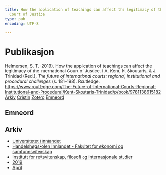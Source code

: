 ```yaml
---
title: How the application of teachings can affect the legitimacy of the International
  Court of Justice
type: pub
encoding: UTF-8

---
```

<h1>Publikasjon</h1>
<article id="csl-bib-container-GVXCMDNI" class="csl-bib-container">
  <div class="csl-bib-body"> <div class="csl-entry">Helmersen, S. T. (2019). How the application of teachings can affect the legitimacy of the International Court of Justice. I A. Kent, N. Skoutaris, &#38; J. Trinidad (Red.), <i>The future of international courts: regional, institutional and procedural challenges</i> (s. 181–198). Routledge. <a href="https://www.routledge.com/The-Future-of-International-Courts-Regional-Institutional-and-Procedural/Kent-Skoutaris-Trinidad/p/book/9781138615182">https://www.routledge.com/The-Future-of-International-Courts-Regional-Institutional-and-Procedural/Kent-Skoutaris-Trinidad/p/book/9781138615182</a></div> </div>
  <div class="csl-bib-buttons">
    <a href="#taxonomy-article-GVXCMDNI" alt="archive" class="csl-bib-button">Arkiv</a>
    <a href="https://app.cristin.no/results/show.jsf?id=1694356" alt="Cristin" class="csl-bib-button">Cristin</a>
    <a href="http://zotero.org/groups/5881554/items/GVXCMDNI" alt="Zotero" class="csl-bib-button">Zotero</a>
    <a href="#keywords-article-GVXCMDNI" alt="keywords" class="csl-bib-button">Emneord</a>
  </div>
  <div id="csl-bib-meta-container-GVXCMDNI"></div>
</article>
<div id="csl-bib-meta-GVXCMDNI" class="csl-bib-meta">
  <article id="keywords-article-GVXCMDNI" class="keywords-article">
    <h1>Emneord</h1>
    
  </article>
  <article id="taxonomy-article-GVXCMDNI" class="taxonomy-article">
    <h1>Arkiv</h1>
    <ul>
      <li>
        <a href="/nn/archive/?key=3DCRN523">Universitetet i Innlandet</a>
      </li>
      <li>
        <a href="/nn/archive/?key=DU8Q9LN9">Handelshøgskolen Innlandet - Fakultet for økonomi og samfunnsvitenskap</a>
      </li>
      <li>
        <a href="/nn/archive/?key=ITYAG68H">Institutt for rettsvitenskap, filosofi og internasjonale studier</a>
      </li>
      <li>
        <a href="/nn/archive/?key=R9ZTQLVS">2019</a>
      </li>
      <li>
        <a href="/nn/archive/?key=R8NC9UC4">April</a>
      </li>
    </ul>
  </article>
</div>
